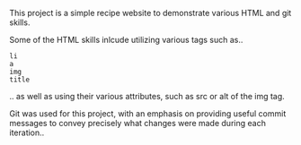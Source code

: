 This project is a simple recipe website to demonstrate various HTML and git skills. 

Some of the HTML skills inlcude utilizing various tags such as..
    
    li
    a
    img
    title

.. as well as using their various attributes, such as src or alt of the img tag.

Git was used for this project, with an emphasis on providing useful commit messages to convey precisely what changes were made during each iteration..